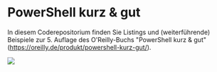 # PowerShell  kurz & gut

In diesem Coderepositorium finden Sie Listings und (weiterführende) Beispiele zur 5. Auflage des O'Reilly-Buchs "PowerShell kurz & gut" (https://oreilly.de/produkt/powershell-kurz-gut/).



![](D:\git\kurzundgut\PowerShellKurzUndGut467x770.jpg)